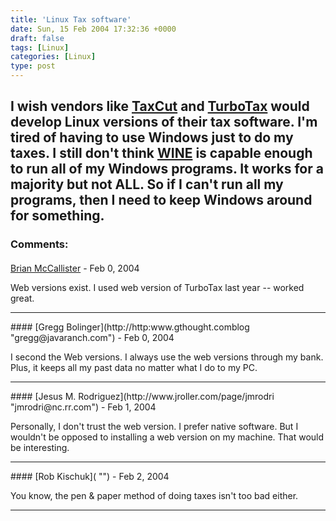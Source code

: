 ```yaml
---
title: 'Linux Tax software'
date: Sun, 15 Feb 2004 17:32:36 +0000
draft: false
tags: [Linux]
categories: [Linux]
type: post
---
```


I wish vendors like [TaxCut](http://www.taxcut.com/) and [TurboTax](http://www.turbotax.com/) would develop Linux versions of their tax software. I'm tired of having to use Windows just to do my taxes. I still don't think [WINE](http://www.winehq.com) is capable enough to run all of my Windows programs. It works for a majority but not ALL. So if I can't run all my programs, then I need to keep Windows around for something.
---
### Comments:
####
[Brian McCallister](http://blog.skife.org/ "brian@frums.net") - <time datetime="2004-02-15 20:53:33">Feb 0, 2004</time>

Web versions exist. I used web version of TurboTax last year -- worked great.
<hr />
####
[Gregg Bolinger](http://http:www.gthought.comblog "gregg@javaranch.com") - <time datetime="2004-02-15 23:15:22">Feb 0, 2004</time>

I second the Web versions. I always use the web versions through my bank. Plus, it keeps all my past data no matter what I do to my PC.
<hr />
####
[Jesus M. Rodriguez](http://www.jroller.com/page/jmrodri "jmrodri@nc.rr.com") - <time datetime="2004-02-16 10:14:42">Feb 1, 2004</time>

Personally, I don't trust the web version. I prefer native software. But I wouldn't be opposed to installing a web version on my machine. That would be interesting.
<hr />
####
[Rob Kischuk]( "") - <time datetime="2004-02-17 10:49:32">Feb 2, 2004</time>

You know, the pen & paper method of doing taxes isn't too bad either.
<hr />
